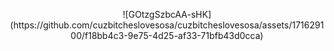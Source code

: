 
</p> 
<p align="center">

</p> 
<p align="center">
![GOtzgSzbcAA-sHK](https://github.com/cuzbitcheslovesosa/cuzbitcheslovesosa/assets/171629100/f18bb4c3-9e75-4d25-af33-71bfb43d0cca)

